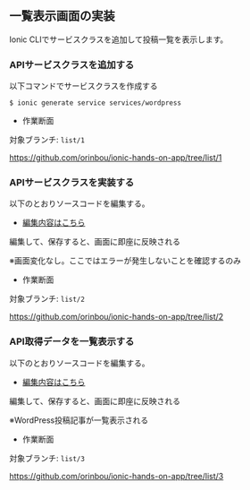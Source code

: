 ## 一覧表示画面の実装

Ionic CLIでサービスクラスを追加して投稿一覧を表示します。

### APIサービスクラスを追加する

以下コマンドでサービスクラスを作成する

```
$ ionic generate service services/wordpress
```

+ 作業断面

対象ブランチ: `list/1` 

https://github.com/orinbou/ionic-hands-on-app/tree/list/1

### APIサービスクラスを実装する

以下のとおりソースコードを編集する。

* [編集内容はこちら](https://github.com/orinbou/ionic-hands-on-app/compare/list/1...list/2)

編集して、保存すると、画面に即座に反映される

※画面変化なし。ここではエラーが発生しないことを確認するのみ

+ 作業断面

対象ブランチ: `list/2` 

https://github.com/orinbou/ionic-hands-on-app/tree/list/2

### API取得データを一覧表示する

以下のとおりソースコードを編集する。

* [編集内容はこちら](https://github.com/orinbou/ionic-hands-on-app/compare/list/2...list/3)

編集して、保存すると、画面に即座に反映される

※WordPress投稿記事が一覧表示される

+ 作業断面

対象ブランチ: `list/3` 

https://github.com/orinbou/ionic-hands-on-app/tree/list/3
